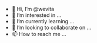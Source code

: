 - 👋 Hi, I’m @wevita
- 👀 I’m interested in ...
- 🌱 I’m currently learning ...
- 💞️ I’m looking to collaborate on ...
- 📫 How to reach me ...

<!---
wevita/wevita is a ✨ special ✨ repository because its `README.md` (this file) appears on your GitHub profile.
You can click the Preview link to take a look at your changes.
--->
